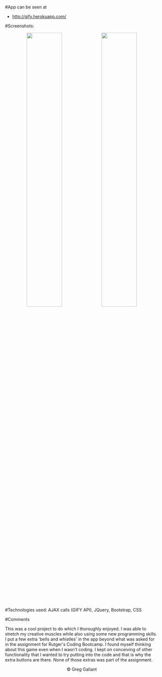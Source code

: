 #App can be seen at
- http://gify.herokuapp.com/

#Screenshots:
<p align="center">
<span>
<img src="https://github.com/gsgallant/screenshots/blob/master/gify/Screen%20Shot%202016-04-06%20at%209.36.22%20AM.png" width="48%" height="auto"/>
<img src="https://github.com/gsgallant/screenshots/blob/master/gify/Screen%20Shot%202016-04-06%20at%209.35.44%20AM.png" width="48%" height="auto"/>
</span>
</p>

#Technologies used:
AJAX calls (GIFY API), JQuery, Bootstrap, CSS

#Comments

This was a cool project to do which I thoroughly enjoyed.  I was able to stretch my creative muscles while also using some new programming skills.  I put a few extra 'bells and whistles' in the app beyond what was asked for in the assignment for Rutger's Coding Bootcamp.  I found myself thinking about this game even when I wasn't coding.  I kept on conceiving of other functionality that I wanted to try putting into the code and that is why the extra buttons are there.  None of those extras was part of the assignment.

<p align="center">
&copy; Greg Gallant
</p>


